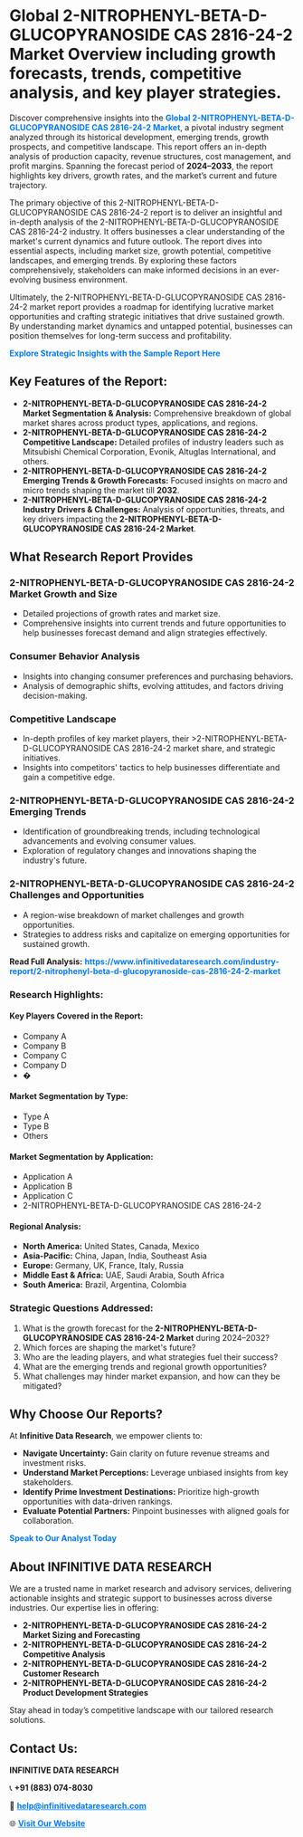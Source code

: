 <h1>Global 2-NITROPHENYL-BETA-D-GLUCOPYRANOSIDE CAS 2816-24-2 Market Overview including growth forecasts, trends, competitive analysis, and key player strategies.</h1>
<p>
Discover comprehensive insights into the 
<a href="https://www.infinitivedataresearch.com/industry-report/2-nitrophenyl-beta-d-glucopyranoside-cas-2816-24-2-market" rel="dofollow" style="color: #007BFF; text-decoration: none;"><strong>Global 2-NITROPHENYL-BETA-D-GLUCOPYRANOSIDE CAS 2816-24-2 Market</strong></a>, a pivotal industry segment analyzed through its historical development, emerging trends, growth prospects, and competitive landscape. This report offers an in-depth analysis of production capacity, revenue structures, cost management, and profit margins. Spanning the forecast period of <strong>2024–2033</strong>, the report highlights key drivers, growth rates, and the market’s current and future trajectory.
</p>
<p>
The primary objective of this 2-NITROPHENYL-BETA-D-GLUCOPYRANOSIDE CAS 2816-24-2 report is to deliver an insightful and in-depth analysis of the 2-NITROPHENYL-BETA-D-GLUCOPYRANOSIDE CAS 2816-24-2 industry. It offers businesses a clear understanding of the market's current dynamics and future outlook. The report dives into essential aspects, including market size, growth potential, competitive landscapes, and emerging trends. By exploring these factors comprehensively, stakeholders can make informed decisions in an ever-evolving business environment.
</p>
<p>
Ultimately, the 2-NITROPHENYL-BETA-D-GLUCOPYRANOSIDE CAS 2816-24-2 market report provides a roadmap for identifying lucrative market opportunities and crafting strategic initiatives that drive sustained growth. By understanding market dynamics and untapped potential, businesses can position themselves for long-term success and profitability.
</p>
<p>
<a href="https://www.infinitivedataresearch.com/request-sample/reportId=111223" style="color: #007BFF; text-decoration: none;"><strong>Explore Strategic Insights with the Sample Report Here</strong></a>
</p>

<h2>Key Features of the Report:</h2>
<ul>
<li><strong>2-NITROPHENYL-BETA-D-GLUCOPYRANOSIDE CAS 2816-24-2 Market Segmentation & Analysis:</strong> Comprehensive breakdown of global market shares across product types, applications, and regions.</li>
<li><strong>2-NITROPHENYL-BETA-D-GLUCOPYRANOSIDE CAS 2816-24-2 Competitive Landscape:</strong> Detailed profiles of industry leaders such as Mitsubishi Chemical Corporation, Evonik, Altuglas International, and others.</li>
<li><strong>2-NITROPHENYL-BETA-D-GLUCOPYRANOSIDE CAS 2816-24-2 Emerging Trends & Growth Forecasts:</strong> Focused insights on macro and micro trends shaping the market till <strong>2032</strong>.</li>
<li><strong>2-NITROPHENYL-BETA-D-GLUCOPYRANOSIDE CAS 2816-24-2 Industry Drivers & Challenges:</strong> Analysis of opportunities, threats, and key drivers impacting the <strong>2-NITROPHENYL-BETA-D-GLUCOPYRANOSIDE CAS 2816-24-2 Market</strong>.</li>
</ul>

<h2>What Research Report Provides</h2>
<h3>2-NITROPHENYL-BETA-D-GLUCOPYRANOSIDE CAS 2816-24-2 Market Growth and Size</h3>
<ul>
<li>Detailed projections of growth rates and market size.</li>
<li>Comprehensive insights into current trends and future opportunities to help businesses forecast demand and align strategies effectively.</li>
</ul>

<h3>Consumer Behavior Analysis</h3>
<ul>
<li>Insights into changing consumer preferences and purchasing behaviors.</li>
<li>Analysis of demographic shifts, evolving attitudes, and factors driving decision-making.</li>
</ul>

<h3>Competitive Landscape</h3>
<ul>
<li>In-depth profiles of key market players, their >2-NITROPHENYL-BETA-D-GLUCOPYRANOSIDE CAS 2816-24-2 market share, and strategic initiatives.</li>
<li>Insights into competitors' tactics to help businesses differentiate and gain a competitive edge.</li>
</ul>

<h3>2-NITROPHENYL-BETA-D-GLUCOPYRANOSIDE CAS 2816-24-2 Emerging Trends</h3>
<ul>
<li>Identification of groundbreaking trends, including technological advancements and evolving consumer values.</li>
<li>Exploration of regulatory changes and innovations shaping the industry's future.</li>
</ul>

<h3>2-NITROPHENYL-BETA-D-GLUCOPYRANOSIDE CAS 2816-24-2 Challenges and Opportunities</h3>
<ul>
<li>A region-wise breakdown of market challenges and growth opportunities.</li>
<li>Strategies to address risks and capitalize on emerging opportunities for sustained growth.</li>
</ul>
<p><strong>Read Full Analysis:</strong> <a href="https://www.infinitivedataresearch.com/industry-report/2-nitrophenyl-beta-d-glucopyranoside-cas-2816-24-2-market" rel="dofollow" style="color: #007BFF; text-decoration: none;"><strong>https://www.infinitivedataresearch.com/industry-report/2-nitrophenyl-beta-d-glucopyranoside-cas-2816-24-2-market</strong></a></p>
<h3>Research Highlights:</h3>
<h4>Key Players Covered in the Report:</h4>
<ul><li>Company A</li><li>Company B</li><li>Company C</li><li>Company D</li><li>�</li></ul>
<h4>Market Segmentation by Type:</h4>
<ul><li>Type A</li><li>Type B</li><li>Others</li></ul>
<h4>Market Segmentation by Application:</h4>
<ul><li>Application A</li><li>Application B</li><li>Application C</li><li>2-NITROPHENYL-BETA-D-GLUCOPYRANOSIDE CAS 2816-24-2</li></ul>

<h4>Regional Analysis:</h4>
<ul>
<li><strong>North America:</strong> United States, Canada, Mexico</li>
<li><strong>Asia-Pacific:</strong> China, Japan, India, Southeast Asia</li>
<li><strong>Europe:</strong> Germany, UK, France, Italy, Russia</li>
<li><strong>Middle East & Africa:</strong> UAE, Saudi Arabia, South Africa</li>
<li><strong>South America:</strong> Brazil, Argentina, Colombia</li>
</ul>

<h3>Strategic Questions Addressed:</h3>
<ol>
<li>What is the growth forecast for the <strong>2-NITROPHENYL-BETA-D-GLUCOPYRANOSIDE CAS 2816-24-2 Market</strong> during 2024–2032?</li>
<li>Which forces are shaping the market's future?</li>
<li>Who are the leading players, and what strategies fuel their success?</li>
<li>What are the emerging trends and regional growth opportunities?</li>
<li>What challenges may hinder market expansion, and how can they be mitigated?</li>
</ol>

<h2>Why Choose Our Reports?</h2>
<p>At <strong>Infinitive Data Research</strong>, we empower clients to:</p>
<ul>
<li><strong>Navigate Uncertainty:</strong> Gain clarity on future revenue streams and investment risks.</li>
<li><strong>Understand Market Perceptions:</strong> Leverage unbiased insights from key stakeholders.</li>
<li><strong>Identify Prime Investment Destinations:</strong> Prioritize high-growth opportunities with data-driven rankings.</li>
<li><strong>Evaluate Potential Partners:</strong> Pinpoint businesses with aligned goals for collaboration.</li>
</ul>
<p><a href="https://www.infinitivedataresearch.com/industry-report/2-nitrophenyl-beta-d-glucopyranoside-cas-2816-24-2-market" rel="dofollow" style="color: #007BFF; text-decoration: none;"><strong>Speak to Our Analyst Today</strong></a></p>

<h2>About INFINITIVE DATA RESEARCH</h2>
<p>We are a trusted name in market research and advisory services, delivering actionable insights and strategic support to businesses across diverse industries. Our expertise lies in offering:</p>
<ul>
<li><strong>2-NITROPHENYL-BETA-D-GLUCOPYRANOSIDE CAS 2816-24-2 Market Sizing and Forecasting</strong></li>
<li><strong>2-NITROPHENYL-BETA-D-GLUCOPYRANOSIDE CAS 2816-24-2 Competitive Analysis</strong></li>
<li><strong>2-NITROPHENYL-BETA-D-GLUCOPYRANOSIDE CAS 2816-24-2 Customer Research</strong></li>
<li><strong>2-NITROPHENYL-BETA-D-GLUCOPYRANOSIDE CAS 2816-24-2 Product Development Strategies</strong></li>
</ul>
<p>Stay ahead in today’s competitive landscape with our tailored research solutions.</p>

<h2>Contact Us:</h2>
<p><strong>INFINITIVE DATA RESEARCH</strong></p>
<p>📞 <strong>+91 (883) 074-8030</strong></p>
<p>📧 <strong><a href="mailto:help@infinitivedataresearch.com" style="color: #007BFF;">help@infinitivedataresearch.com</a></strong></p>
<p>🌐 <strong><a href="https://www.infinitivedataresearch.com" rel="dofollow" style="color: #007BFF;">Visit Our Website</a></strong></p>